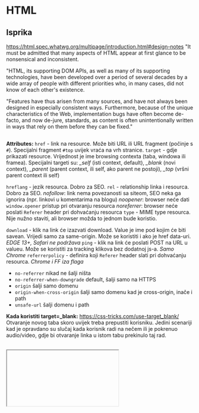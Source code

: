 # HTML

## Isprika
https://html.spec.whatwg.org/multipage/introduction.html#design-notes
"It must be admitted that many aspects of HTML appear at first glance to be nonsensical and inconsistent.

"HTML, its supporting DOM APIs, as well as many of its supporting technologies, have been developed over a period of several decades by a wide array of people with different priorities who, in many cases, did not know of each other's existence.

"Features have thus arisen from many sources, and have not always been designed in especially consistent ways. Furthermore, because of the unique characteristics of the Web, implementation bugs have often become de-facto, and now de-jure, standards, as content is often unintentionally written in ways that rely on them before they can be fixed."


## <a>
**Attributes:**
`href` - link na resource. Može biti URL ili URL fragment (počinje s `#`). Specijalni fragment `#top` uvijek vraća na vrh stranice.
`target` - gdje prikazati resource. Vrijednost je ime browsing contexta (taba, windowa ili framea). Specijalni targeti su:
  *_self* (isti context, default),
  *_blank* (novi context),
  *_parent* (parent context, ili self, ako parent ne postoji),
  *_top* (vršni parent context ili self)

`hreflang` - jezik resourca. Dobro za SEO.
`rel` - relationship linka i resourca. Dobro za SEO.
  *nofollow*: link nema povezanosti sa siteom, SEO neka ga ignorira (npr. linkovi u komentarima na blogu)
  *noopener*: browser neće dati `window.opener` pristup pri otvaranju resourca
  *noreferrer*: browser neće poslati `Referer` header pri dohvaćanju resourca
`type` - MIME type resourca. Nije nužno staviti, ali browser možda to jednom bude koristio.

`download` - klik na link će izazvati download. Value je ime pod kojim će biti savean. Vrijedi samo za same-origin. Može se koristiti i ako je href data-uri. _EDGE 13+, Safari ne podržava_
`ping` - klik na link će poslati POST na URL u valueu. Može se koristiti za tracking klikova bez dodatnoj js-a. _Samo Chrome_
`referrerpolicy` - definira koji `Referer` header slati pri dohvaćanju resourca. _Chrome i FF iza flaga_
  * `no-referrer` nikad ne šalji ništa
  * `no-referrer-when-downgrade` default, šalji samo na HTTPS
  * `origin` šalji samo domenu
  * `origin-when-cross-origin` šalji samo domenu kad je cross-origin, inače i path
  * `unsafe-url` šalji domenu i path

**Kada koristiti target=_blank:**
https://css-tricks.com/use-target_blank/
Otvaranje novog taba skoro uvijek treba prepustiti korisniku. Jedini scenariji kad je opravdano su slučaj kada korisnik radi na nečem ili je pokrenuo audio/video, gdje bi otvaranje linka u istom tabu prekinulo taj rad.


## <iframe>
**Attributes:**
`src` URL resourca
`srcdoc` sadrži content koji će se prikazati. Overridea `src`. _Chrome i FF_
`name` dopušta targetiranje iframea s `target=`

`allowfullscreen` dozvoljava korištenje full screen API _IE9+_
`referrerpolicy` definira koji `Referer` header slati pri dohvaćanju resourca. _Chrome i FF iza flaga_
`sandbox` definira što dopušta u iframeu. Ako je dodan na iframe, ništa nije dopušteno dok se eksplicitno ne doupusti. _IE 11+_
  * `allow-forms` (submitting), `allow-modals` (alert), `allow-orientation-lock`, `allow-pointer-lock`, `allow-popups`, `allow-popups-to-escape-sandbox` (dopušta popupe koji ne nasljeđuju sandbox ograničenja), `allow-scripts` (dopušta js), `allow-top-navigation` (možeš koristiti `window.top`).

**Security:**
* `iframe`, čak i cross-origin, može redirectati tab u kojem je embeddan. Koristi `sandbox` da spriječiš.
* *XSS* na jednoj stranici može pomoću `iframe`a pristupiti svim stranicama na toj domeni. `X-Frame-Options: DENY` da spriječiš.
* *Clickjacking* je kad napadač na svojoj stranici stavi nevidiljivi `iframe` na tvoju stranicu, te prevarom natjera da klikneš na njega i npr. obrišeš sve mailove.


## <img>
Nakon što je parsirao HTML, browser automatski skida sve `<img src>` slike, čak i one koje nisu vidljive korisniku. Ako želiš to izbjeći (jer imaš tisuću slika na stranici), koristi *lazy load* - js koji će postaviti `src` tek kad element uđe u viewport.

Ako želiš imati responzivan image, koristi `srcset` s listom verzija imagea. Browser će odlučiti koju da upotrijebi.
* `srcset="normal.jpg 1x, retina.jpg 2x"` bira po device-pixel omjeru uređaja.
* `srcset="medium.jpg 1000w, large.jpg 2000w"` zadane su širine slika, pa bira po širini viewporta.
* `src` atribut koristi se kao fallback.

`alt` je obavezan atribut, pa makar i prazan. Ako slika ima ikakvo značenje, stavi njen tekstualni opis.


## <button>
Ako nešto treba biti klikabilno, koristi `button`. Ozbiljno. Super je `button`.


## <details> i <summary>
```
<details>
  <summary> More </summary>
  Blah blah
</details>
```
Chrome, Safari i Android nativno prikažu exapandable "> More". Firefox i IE, još ne :/


## favicon.ico
Treba ih više nego što misliš. Koristi https://realfavicongenerator.net


# Literatura:
  * Kul predavanja o elementima: https://vimeo.com/webconferences/videos
